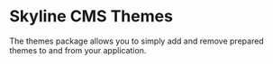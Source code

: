# Skyline CMS Themes
The themes package allows you to simply add and remove prepared themes to and from your application.

